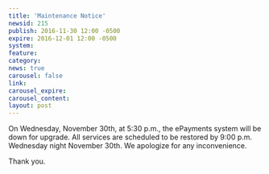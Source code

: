 ```yaml
---
title: 'Maintenance Notice'
newsid: 215
publish: 2016-11-30 12:00 -0500
expire: 2016-12-01 12:00 -0500
system: 
feature: 
category: 
news: true
carousel: false
link: 
carousel_expire: 
carousel_content: 
layout: post
---
```

<p>On Wednesday, November 30th, at 5:30 p.m., the ePayments system will be down for upgrade.  All services are scheduled to be restored by 9:00 p.m. Wednesday night November 30th.  We apologize for any inconvenience.</p>
<p>Thank you.</p>